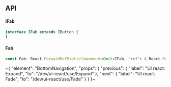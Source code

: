 

## API

#### IFab

```ts
interface IFab extends IButton {
}
```

#### Fab

```ts
const Fab: React.ForwardRefExoticComponent<Omit<IFab, "ref"> & React.RefAttributes<unknown>>;
```


~{
  "element": "BottomNavigation",
  "props": {
    "previous": {
      "label": "UI react: Expand",
      "to": "/dev/ui-react/use/Expand"
    },
    "next": {
      "label": "UI react: Fade",
      "to": "/dev/ui-react/use/Fade"
    }
  }
}~
